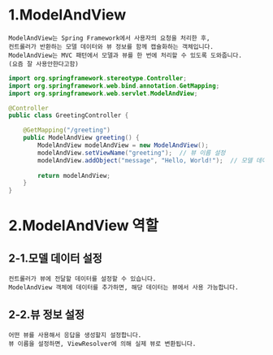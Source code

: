 # 1.ModelAndView
    ModelAndView는 Spring Framework에서 사용자의 요청을 처리한 후, 
    컨트롤러가 반환하는 모델 데이터와 뷰 정보를 함께 캡슐화하는 객체입니다.
    ModelAndView는 MVC 패턴에서 모델과 뷰를 한 번에 처리할 수 있도록 도와줍니다.
    (요즘 잘 사용안한다고함)

```java
import org.springframework.stereotype.Controller;
import org.springframework.web.bind.annotation.GetMapping;
import org.springframework.web.servlet.ModelAndView;

@Controller
public class GreetingController {

    @GetMapping("/greeting")
    public ModelAndView greeting() {
        ModelAndView modelAndView = new ModelAndView();
        modelAndView.setViewName("greeting");  // 뷰 이름 설정
        modelAndView.addObject("message", "Hello, World!");  // 모델 데이터 추가
        
        return modelAndView;
    }
}
```

# 2.ModelAndView 역할
## 2-1.모델 데이터 설정
    컨트롤러가 뷰에 전달할 데이터를 설정할 수 있습니다.
    ModelAndView 객체에 데이터를 추가하면, 해당 데이터는 뷰에서 사용 가능합니다.

## 2-2.뷰 정보 설정
    어떤 뷰를 사용해서 응답을 생성할지 설정합니다.
    뷰 이름을 설정하면, ViewResolver에 의해 실제 뷰로 변환됩니다.
